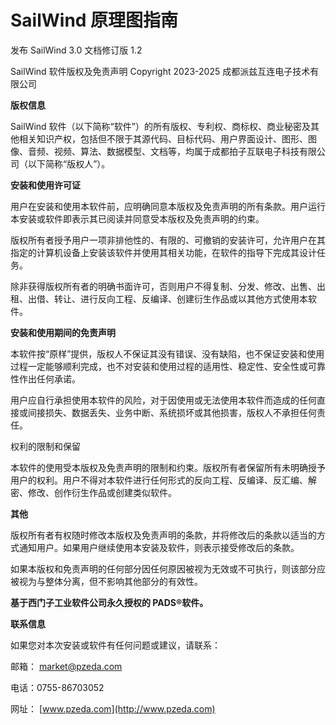 # SailWind 原理图指南

发布 SailWind 3.0
文档修订版 1.2

SailWind 软件版权及免责声明 Copyright  2023-2025 成都派兹互连电子技术有限公司

**版权信息**

SailWind 软件（以下简称“软件”）的所有版权、专利权、商标权、商业秘密及其他相关知识产权，包括但不限于其源代码、目标代码、用户界面设计、图形、图像、音频、视频、算法、数据模型、文档等，均属于成都拍子互联电子科技有限公司（以下简称“版权人”）。

**安装和使用许可证**

用户在安装和使用本软件前，应明确同意本版权及免责声明的所有条款。用户运行本安装或软件即表示其已阅读并同意受本版权及免责声明的约束。

版权所有者授予用户一项非排他性的、有限的、可撤销的安装许可，允许用户在其指定的计算机设备上安装该软件并使用其相关功能，在软件的指导下完成其设计任务。

除非获得版权所有者的明确书面许可，否则用户不得复制、分发、修改、出售、出租、出借、转让、进行反向工程、反编译、创建衍生作品或以其他方式使用本软件。

**安装和使用期间的免责声明**

本软件按“原样”提供，版权人不保证其没有错误、没有缺陷，也不保证安装和使用过程一定能够顺利完成，也不对安装和使用过程的适用性、稳定性、安全性或可靠性作出任何承诺。

用户应自行承担使用本软件的风险，对于因使用或无法使用本软件而造成的任何直接或间接损失、数据丢失、业务中断、系统损坏或其他损害，版权人不承担任何责任。

权利的限制和保留

本软件的使用受本版权及免责声明的限制和约束。版权所有者保留所有未明确授予用户的权利。用户不得对本软件进行任何形式的反向工程、反编译、反汇编、解密、修改、创作衍生作品或创建类似软件。

**其他**

版权所有者有权随时修改本版权及免责声明的条款，并将修改后的条款以适当的方式通知用户。如果用户继续使用本安装及软件，则表示接受修改后的条款。

如果本版权和免责声明的任何部分因任何原因被视为无效或不可执行，则该部分应被视为与整体分离，但不影响其他部分的有效性。

**基于西门子工业软件公司永久授权的 PADS®软件。**

**联系信息**

如果您对本次安装或软件有任何问题或建议，请联系：

邮箱： [market@pzeda.com](mailto:market@pzeda.com)

电话：0755-86703052

网址： [www.pzeda.com](http://www.pzeda.com)

